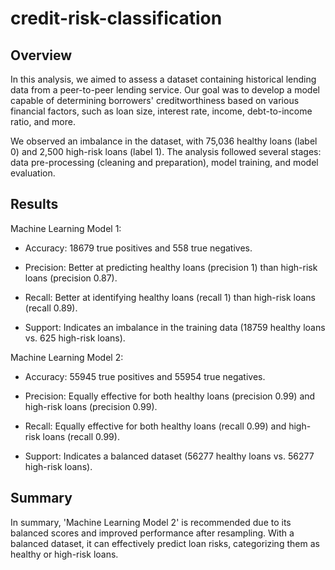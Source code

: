 # credit-risk-classification


## Overview


In this analysis, we aimed to assess a dataset containing historical lending data from a peer-to-peer lending service. Our goal was to develop a model capable of determining borrowers' creditworthiness based on various financial factors, such as loan size, interest rate, income, debt-to-income ratio, and more.

We observed an imbalance in the dataset, with 75,036 healthy loans (label 0) and 2,500 high-risk loans (label 1). The analysis followed several stages: data pre-processing (cleaning and preparation), model training, and model evaluation.


## Results


Machine Learning Model 1:

* Accuracy: 18679 true positives and 558 true negatives.

* Precision: Better at predicting healthy loans (precision 1) than high-risk loans (precision 0.87).

* Recall: Better at identifying healthy loans (recall 1) than high-risk loans (recall 0.89).

* Support: Indicates an imbalance in the training data (18759 healthy loans vs. 625 high-risk loans).


Machine Learning Model 2:

* Accuracy: 55945 true positives and 55954 true negatives.

* Precision: Equally effective for both healthy loans (precision 0.99) and high-risk loans (precision 0.99).

* Recall: Equally effective for both healthy loans (recall 0.99) and high-risk loans (recall 0.99).

* Support: Indicates a balanced dataset (56277 healthy loans vs. 56277 high-risk loans).


## Summary

In summary, 'Machine Learning Model 2' is recommended due to its balanced scores and improved performance after resampling. With a balanced dataset, it can effectively predict loan risks, categorizing them as healthy or high-risk loans.
